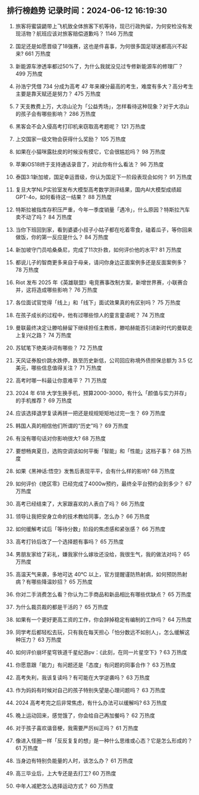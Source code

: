 
## 排行榜趋势 记录时间：2024-06-12 16:19:30
  
  1. 旅客将蜜袋鼯带上飞机致全体旅客下机等待，现已行政拘留，为何安检没有发现活物？航班应该对旅客赔偿道歉吗？ 1146 万热度
    
  2. 国足还是如愿晋级了18强赛，这也是件喜事，为何很多国足球迷都高兴不起来? 661 万热度
    
  3. 新能源车渗透率都过50%了，为什么我就没见过专修新能源车的修理厂？ 499 万热度
    
  4. 孙浩宁凭借 734 分成为高考 47 年来裸分最高的考生，难度有多大？高分考生主要是靠天赋还是努力？ 475 万热度
    
  5. 7 天支教费上万，大凉山沦为「公益秀场」，怎样看待这种现象？对于大凉山的孩子会有哪些影响？ 286 万热度
    
  6. 黑客会不会入侵高考打印机来窃取高考题呢？ 121 万热度
    
  7. 上交国家一级文物会获得什么奖励？ 105 万热度
    
  8. 如果在小猫咪露肚皮的时候没有摸它，它会很尴尬吗？ 98 万热度
    
  9. 苹果iOS18终于支持通话录音了，对此你有什么看法？ 96 万热度
    
  10. 泰国3:1新加坡，国足幸运晋级，你认为国足下一阶段表现会如何？ 91 万热度
    
  11. 复旦大学NLP实验室发布大模型高考数学测评结果，国内AI大模型成绩超GPT-4o，如何看待这一结果？ 88 万热度
    
  12. 特斯拉被指库存积压严重，今年一季度销量「遇冷」，什么原因？特斯拉汽车卖不动了吗？ 84 万热度
    
  13. 当你下班回到家，看到婆婆小叔子小姑子都在吃着零食，磕着瓜子，等你回来做饭，你的第一反应是什么？ 84 万热度
    
  14. 新加坡守门员哈桑桑尼，完成了11次扑救，如何评价他的水平? 81 万热度
    
  15. 都说儿子的智商更多来自于母亲，请问你身边正面案例多还是反面案例多？ 78 万热度
    
  16. Riot 发布 2025 年《英雄联盟》电竞赛事改制方案，新增世界赛，小联赛合并，这将造成哪些影响？ 76 万热度
    
  17. 各位面试官觉得「线上」和「线下」面试效果真的有区别吗？ 75 万热度
    
  18. 在孩子成长的过程中，他有过哪些惊人的童言童语呢？ 74 万热度
    
  19. 曼联最终决定让滕哈赫留下继续担任主教练，滕哈赫能否引进新时代的曼联走上复兴之路？ 74 万热度
    
  20. 苏轼笔下绝美诗词有哪些？ 72 万热度
    
  21. 天风证券股价跳水跌停，跌至历史新低，公司回应称境外债担保总额为 3.5 亿美元，哪些信息值得关注？ 71 万热度
    
  22. 高考时哪一科最让你意难平？ 71 万热度
    
  23. 2024 年 618 大学生换手机，预算2000-3000，有什么「颜值与实力并存」的手机推荐？ 69 万热度
    
  24. 应该选择退学复读再拼一把还是规规矩矩地过完一生？ 69 万热度
    
  25. 韩国人真的相信他们所谓的“历史”吗？ 69 万热度
    
  26. 有没有哪句话对你影响很大? 68 万热度
    
  27. 要想畅爽夏日，选购空调该如何平衡「智能」和「性能」这档子事？ 68 万热度
    
  28. 如果《黑神话:悟空》发售后表现平平，会有什么样的影响? 68 万热度
    
  29. 如何评价《绝区零》已经完成了4000w预约，最终全平台预约会到多少？ 67 万热度
    
  30. 高考已经结束了，大家跟喜欢的人表白了吗？ 66 万热度
    
  31. 领导让我把安身立命的技术教给同事，怎么办？ 66 万热度
    
  32. 如何缓解考试后「等待分数」阶段的焦虑感和紧张感？ 66 万热度
    
  33. 高考打铃后改了一个选择题有事吗？ 65 万热度
    
  34. 男朋友家给了彩礼，嫌我家什么嫁妆还没给，我很生气，我的做法对吗？ 65 万热度
    
  35. 高温天气来袭，多地可达 40℃ 以上，官方提醒谨防热射病，如何预防热射病？有哪些降温妙招？ 65 万热度
    
  36. 你对二手消费怎么看？你认为二手商品和新品相比有哪些优缺点？ 65 万热度
    
  37. 为什么裁员裁的都是干活的？ 65 万热度
    
  38. 如果有一个更好更高工资的工作，你会辞掉稳定有编制的工作吗？ 64 万热度
    
  39. 同学考后都轻松去玩，只有我在每天担心「怕分数远不如别人」，怎么缓解这种压力？ 63 万热度
    
  40. 如何评价崩坏星穹铁道千星纪游pv：《此刻，在同一片星空下》? 63 万热度
    
  41. 你愿意跟「能力」有问题还是「态度」有问题的同事合作？ 63 万热度
    
  42. 高考失利，我该复读吗？有可能在大学逆袭吗？ 63 万热度
    
  43. 作为妈妈有时候对自己的孩子特别失望是心理问题吗？ 63 万热度
    
  44. 2024 高考考完之后非常焦虑，有什么办法可以缓解吗? 63 万热度
    
  45. 晚上运动回来，感觉饿了，你会给自己再加餐吗？ 62 万热度
    
  46. 对于孩子喜欢谐音梗，我需要严厉纠正吗？ 61 万热度
    
  47. 像进入怪圈一样「反反复复的想」是一种什么思维或心态？它是怎么形成的？ 61 万热度
    
  48. 当身边有特别负能量的人时，该怎么办？ 61 万热度
    
  49. 高三毕业后，上大专还是去打工? 60 万热度
    
  50. 中年人减肥怎么选择运动方式？ 60 万热度
    